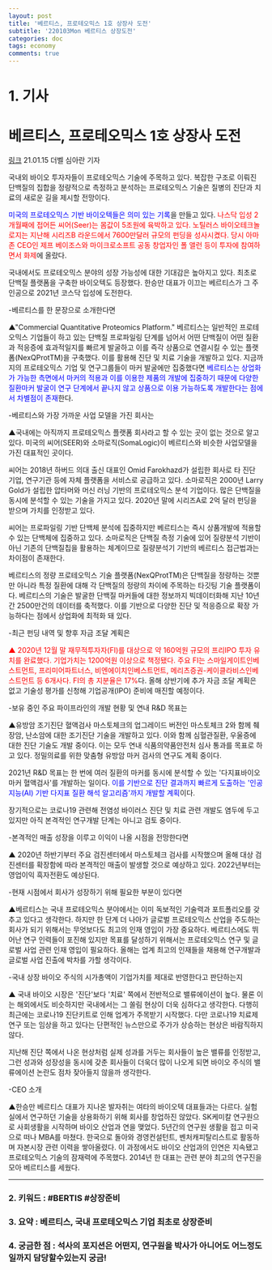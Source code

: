 ```yaml
---
layout: post
title: '베르티스, 프로테오믹스 1호 상장사 도전'
subtitle: '220103Mon 베르티스 상장도전'
categories: doc
tags: economy
comments: true
---
```

# 1. 기사

베르티스, 프로테오믹스 1호 상장사 도전
==========
[링크](https://www.thebell.co.kr/free/content/ArticleView.asp?key=202101141127025240104054&lcode=00)
21.01.15 더벨 심아란 기자   

국내외 바이오 투자자들이 프로테오믹스 기술에 주목하고 있다. 복잡한 구조로 이뤄진 단백질의 집합을 정량적으로 측정하고 분석하는 프로테오믹스 기술은 질병의 진단과 치료의 새로운 길을 제시할 전망이다.   

<span style="color:blue">미국의 프로테오믹스 기반 바이오텍들은 의미 있는 기록</span>을 만들고 있다. <span style="color:red">나스닥 입성 2개월째에 접어든 씨어(Seer)는 몸값이 5조원에 육박하고 있다. 노틸러스 바이오테크놀로지는 지난해 시리즈B 라운드에서 7600만달러 규모의 펀딩을 성사시켰다. 당시 아마존 CEO인 제프 베이조스와 마이크로소프트 공동 창업자인 폴 앨런 등이 투자에 참여하면서 화제</span>에 올랐다.   

국내에서도 프로테오믹스 분야의 성장 가능성에 대한 기대감은 높아지고 있다. 최초로 단백질 플랫폼을 구축한 바이오텍도 등장했다. 한승만 대표가 이끄는 베르티스가 그 주인공으로 2021년 코스닥 입성에 도전한다.   

-베르티스를 한 문장으로 소개한다면   

▲"Commercial Quantitative Proteomics Platform." 베르티스는 일반적인 프로테오믹스 기업들이 하고 있는 단백질 프로파일링 단계를 넘어서 어떤 단백질이 어떤 질환과 적응증에 효과적일지를 빠르게 발굴하고 이를 즉각 상품으로 연결시킬 수 있는 플랫폼(NexQProtTM)을 구축했다. 이를 활용해 진단 및 치료 기술을 개발하고 있다. 지금까지의 프로테오믹스 기업 및 연구그룹들이 마커 발굴에만 집중했다면 <span style="color:blue">베르티스는 상업화가 가능한 측면에서 마커의 적용과 이를 이용한 제품의 개발에 집중하기 때문에 다양한 질환마커 발굴이 연구 단계에서 끝나지 않고 상품으로 이용 가능하도록 개발한다는 점에서 차별점이 존재</span>한다.   

-베르티스와 가장 가까운 사업 모델을 가진 회사는   

▲국내에는 아직까지 프로테오믹스 플랫폼 회사라고 할 수 있는 곳이 없는 것으로 알고 있다. 미국의 씨어(SEER)와 소마로직(SomaLogic)이 베르티스와 비슷한 사업모델을 가진 대표적인 곳이다.   

씨어는 2018년 하버드 의대 출신 대표인 Omid Farokhazd가 설립한 회사로 타 진단 기업, 연구기관 등에 자체 플랫폼을 서비스로 공급하고 있다. 소마로직은 2000년 Larry Gold가 설립한 압타머와 머신 러닝 기반의 프로테오믹스 분석 기업이다. 많은 단백질을 동시에 분석할 수 있는 기술을 가지고 있다. 2020년 말에 시리즈A로 2억 달러 펀딩을 받으며 가치를 인정받고 있다.   

씨어는 프로파일링 기반 단백체 분석에 집중하지만 베르티스는 즉시 상품개발에 적용할 수 있는 단백체에 집중하고 있다. 소마로직은 단백질 측정 기술에 있어 질량분석 기반이 아닌 기존의 단백질칩을 활용하는 체계이므로 질량분석기 기반의 베르티스 접근법과는 차이점이 존재한다.   

베르티스의 정량 프로테오믹스 기술 플랫폼(NexQProtTM)은 단백질을 정량하는 것뿐만 아니라 특정 질환에 대해 각 단백질의 정량의 차이에 주목하는 타깃팅 기술 플랫폼이다. 베르티스의 기술은 발굴한 단백질 마커들에 대한 정보까지 빅데이터화해 지난 10년간 2500만건의 데이터를 축적했다. 이를 기반으로 다양한 진단 및 적응증으로 확장 가능하다는 점에서 상업화에 최적화 돼 있다.   

-최근 펀딩 내역 및 향후 자금 조달 계획은   

<span style="color:red">▲ 2020년 12월 말 재무적투자자(FI)를 대상으로 약 160억원 규모의 프리IPO 투자 유치를 완료했다. 기업가치는 1200억원 이상으로 책정됐다. 주요 FI는 스마일게이트인베스트먼트, 프리미어파트너스, 비엔에이치인베스트먼트, 메리츠증권-케이클라비스인베스트먼트 등 6개사다. FI의 총 지분율은 17%</span>다. 올해 상반기에 추가 자금 조달 계획은 없고 기술성 평가를 신청해 기업공개(IPO) 준비에 매진할 예정이다.   

-보유 중인 주요 파이프라인의 개발 현황 및 연내 R&D 목표는   

▲유방암 조기진단 혈액검사 마스토체크의 업그레이드 버전인 마스토체크 2와 함께 췌장암, 난소암에 대한 조기진단 기술을 개발하고 있다. 이와 함께 심혈관질환, 우울증에 대한 진단 기술도 개발 중이다. 이는 모두 연내 식품의약품안전처 심사 통과를 목표로 하고 있다. 정밀의료를 위한 맞춤형 유방암 마커 검사의 연구도 계획 중이다.   

2021년 R&D 목표는 한 번에 여러 질환의 마커를 동시에 분석할 수 있는 '다지표바이오마커 혈액검사'를 개발하는 일이다. <span style="color:blue">이를 기반으로 진단 결과까지 빠르게 도출하는 '인공지능(AI) 기반 다지표 질환 해석 알고리즘'까지 개발할 계획</span>이다.   

장기적으로는 코로나19 관련해 전염성 바이러스 진단 및 치료 관련 개발도 염두에 두고 있지만 아직 본격적인 연구개발 단계는 아니고 검토 중이다.   

-본격적인 매출 성장을 이루고 이익이 나올 시점을 전망한다면   

▲ 2020년 하반기부터 주요 검진센터에서 마스토체크 검사를 시작했으며 올해 대상 검진센터를 확장함에 따라 본격적인 매출이 발생할 것으로 예상하고 있다. 2022년부터는 영업이익 흑자전환도 예상된다.   

-현재 시점에서 회사가 성장하기 위해 필요한 부분이 있다면   

▲베르티스는 국내 프로테오믹스 분야에서는 이미 독보적인 기술력과 포트폴리오를 갖추고 있다고 생각한다. 하지만 한 단계 더 나아가 글로벌 프로테오믹스 산업을 주도하는 회사가 되기 위해서는 무엇보다도 최고의 인재 영입이 가장 중요하다. 베르티스에도 뛰어난 연구 인력들이 포진해 있지만 목표를 달성하기 위해서는 프로테오믹스 연구 및 글로벌 사업 관련 인재 영입이 필요하다. 올해는 업계 최고의 인재들을 채용해 연구개발과 글로벌 사업 진출에 박차를 가할 생각이다.   

-국내 상장 바이오 주식의 시가총액이 기업가치를 제대로 반영한다고 판단하는지   

▲ 국내 바이오 시장은 '진단'보다 '치료' 쪽에서 전반적으로 밸류에이션이 높다. 물론 이는 해외에서도 비슷하지만 국내에서는 그 쏠림 현상이 더욱 심하다고 생각한다. 다행히 최근에는 코로나19 진단키트로 인해 업계가 주목받기 시작했다. 다만 코로나19 치료제 연구 또는 임상을 하고 있다는 단편적인 뉴스만으로 주가가 상승하는 현상은 바람직하지 않다.   

지난해 진단 쪽에서 나온 현상처럼 실제 성과를 거두는 회사들이 높은 밸류를 인정받고,그런 성과와 성장성을 동시에 갖춘 회사들이 더욱더 많이 나오게 되면 바이오 주식의 밸류에이션 논란도 점차 잦아들지 않을까 생각한다.   

-CEO 소개   

▲한승만 베르티스 대표가 지나온 발자취는 여타의 바이오텍 대표들과는 다르다. 실험실에서 연구하던 기술을 상용화하기 위해 회사를 창업하진 않았다. SK케미칼 연구원으로 사회생활을 시작하며 바이오 산업과 연을 맺었다. 5년간의 연구원 생활을 접고 미국으로 떠나 MBA를 마쳤다. 한국으로 돌아와 경영컨설턴트, 벤처캐피탈리스트로 활동하며 자본시장 관련 이력을 쌓아올렸다. 이 과정에서도 바이오 산업과의 인연은 지속됐고 프로테오믹스 기술의 잠재력에 주목했다. 2014년 한 대표는 관련 분야 최고의 연구진을 모아 베르티스를 세웠다.   

* * *

### 2. 키워드 : \#BERTIS \#상장준비
### 3. 요약 : 베르티스, 국내 프로테오믹스 기업 최초로 상장준비
### 4. 궁금한 점 : 석사의 포지션은 어떤지, 연구원을 박사가 아니어도 어느정도 일까지 담당할수있는지 궁금!